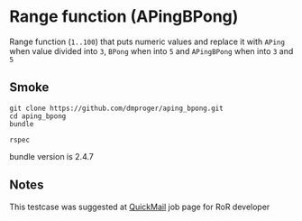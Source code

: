 Range function (APingBPong)
=================================================

Range function (`1..100`) that puts numeric values and replace it with `APing` when value divided into `3`, `BPong` when into `5` and `APingBPong` when into `3` and `5`

Smoke
-----
```
git clone https://github.com/dmproger/aping_bpong.git
cd aping_bpong
bundle

rspec
```

bundle version is 2.4.7

Notes
-----
This testcase was suggested at [QuickMail](https://quickmail.io/jobs) job page for RoR developer
